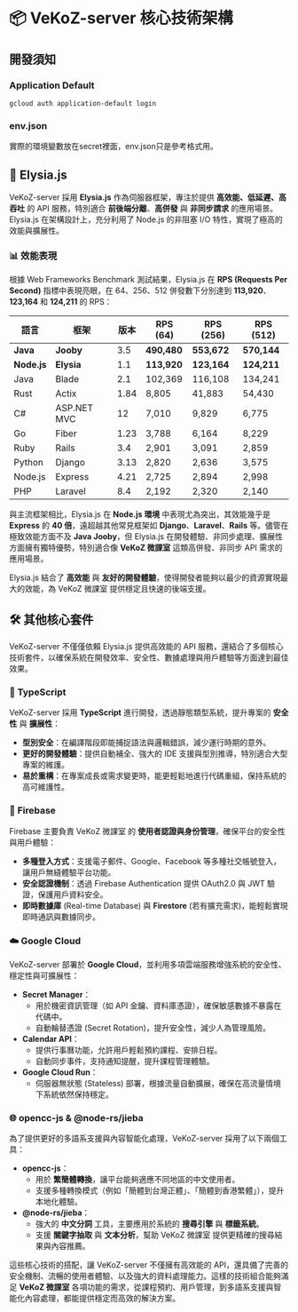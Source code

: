 # 📦 VeKoZ-server 核心技術架構

## 開發須知

### Application Default

```bs
gcloud auth application-default login
```

### env.json

實際的環境變數放在secret裡面，env.json只是參考格式用。

## 🚀 Elysia.js

VeKoZ-server 採用 **Elysia.js** 作為伺服器框架，專注於提供 **高效能、低延遲、高吞吐** 的 API 服務，特別適合 **前後端分離**、**高併發** 與 **非同步請求** 的應用場景。Elysia.js 在架構設計上，充分利用了 Node.js 的非阻塞 I/O 特性，實現了極高的效能與擴展性。

### 📊 效能表現

根據 Web Frameworks Benchmark 測試結果，Elysia.js 在 **RPS (Requests Per Second)** 指標中表現亮眼，在 64、256、512 併發數下分別達到 **113,920**、**123,164** 和 **124,211** 的 RPS：

| 語言       | 框架           | 版本 | RPS (64) | RPS (256) | RPS (512) |
|------------|----------------|-------|----------|-----------|-----------|
| **Java**   | **Jooby**      | 3.5   | **490,480** | **553,672** | **570,144** |
| **Node.js** | **Elysia**     | 1.1   | **113,920** | **123,164** | **124,211** |
| Java       | Blade          | 2.1   | 102,369  | 116,108   | 134,241   |
| Rust       | Actix          | 1.84  | 8,805    | 41,883    | 54,430    |
| C#         | ASP.NET MVC    | 12    | 7,010    | 9,829     | 6,775     |
| Go         | Fiber          | 1.23  | 3,788    | 6,164     | 8,229     |
| Ruby       | Rails          | 3.4   | 2,901    | 3,091     | 2,859     |
| Python     | Django         | 3.13  | 2,820    | 2,636     | 3,575     |
| Node.js    | Express        | 4.21  | 2,725    | 2,894     | 2,998     |
| PHP        | Laravel        | 8.4   | 2,192    | 2,320     | 2,140     |

與主流框架相比，Elysia.js 在 **Node.js 環境** 中表現尤為突出，其效能幾乎是 **Express** 的 **40 倍**，遠超越其他常見框架如 **Django**、**Laravel**、**Rails** 等。儘管在極致效能方面不及 **Java Jooby**，但 Elysia.js 在開發體驗、非同步處理、擴展性方面擁有獨特優勢，特別適合像 **VeKoZ 微課室** 這類高併發、非同步 API 需求的應用場景。

Elysia.js 結合了 **高效能** 與 **友好的開發體驗**，使得開發者能夠以最少的資源實現最大的效能，為 VeKoZ 微課室 提供穩定且快速的後端支援。

## 🛠️ 其他核心套件

VeKoZ-server 不僅僅依賴 Elysia.js 提供高效能的 API 服務，還結合了多個核心技術套件，以確保系統在開發效率、安全性、數據處理與用戶體驗等方面達到最佳效果。

### 🧠 **TypeScript**

VeKoZ-server 採用 **TypeScript** 進行開發，透過靜態類型系統，提升專案的 **安全性** 與 **擴展性**：

- **型別安全**：在編譯階段即能捕捉語法與邏輯錯誤，減少運行時期的意外。
- **更好的開發體驗**：提供自動補全、強大的 IDE 支援與型別推導，特別適合大型專案的維護。
- **易於重構**：在專案成長或需求變更時，能更輕鬆地進行代碼重組，保持系統的高可維護性。

### 🔐 **Firebase**

Firebase 主要負責 VeKoZ 微課室 的 **使用者認證與身份管理**，確保平台的安全性與用戶體驗：

- **多種登入方式**：支援電子郵件、Google、Facebook 等多種社交帳號登入，讓用戶無縫體驗平台功能。
- **安全認證機制**：透過 Firebase Authentication 提供 OAuth2.0 與 JWT 驗證，保護用戶資料安全。
- **即時數據庫** (Real-time Database) 與 **Firestore** (若有擴充需求)，能輕鬆實現即時通訊與數據同步。

### ☁️ **Google Cloud**

VeKoZ-server 部署於 **Google Cloud**，並利用多項雲端服務增強系統的安全性、穩定性與可擴展性：

- **Secret Manager**：
  - 用於機密資訊管理（如 API 金鑰、資料庫憑證），確保敏感數據不暴露在代碼中。
  - 自動輪替憑證 (Secret Rotation)，提升安全性，減少人為管理風險。
- **Calendar API**：
  - 提供行事曆功能，允許用戶輕鬆預約課程、安排日程。
  - 自動同步事件，支持通知提醒，提升課程管理體驗。
- **Google Cloud Run**：
  - 伺服器無狀態 (Stateless) 部署，根據流量自動擴展，確保在高流量情境下系統依然保持穩定。

### 🌐 **opencc-js & @node-rs/jieba**

為了提供更好的多語系支援與內容智能化處理，VeKoZ-server 採用了以下兩個工具：

- **opencc-js**：
  - 用於 **繁簡體轉換**，讓平台能夠適應不同地區的中文使用者。
  - 支援多種轉換模式（例如「簡體到台灣正體」、「簡體到香港繁體」），提升本地化體驗。
- **@node-rs/jieba**：
  - 強大的 **中文分詞** 工具，主要應用於系統的 **搜尋引擎** 與 **標籤系統**。
  - 支援 **關鍵字抽取** 與 **文本分析**，幫助 VeKoZ 微課室 提供更精確的搜尋結果與內容推薦。

這些核心技術的搭配，讓 VeKoZ-server 不僅擁有高效能的 API，還具備了完善的安全機制、流暢的使用者體驗、以及強大的資料處理能力。這樣的技術組合能夠滿足 **VeKoZ 微課室** 各項功能的需求，從課程預約、用戶管理，到多語系支援與智能化內容處理，都能提供穩定而高效的解決方案。
